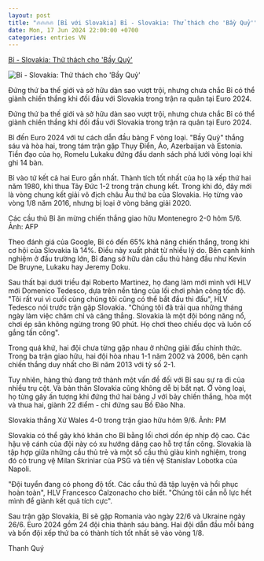 ```yaml
---
layout: post
title: "🔥🔥🔥🔥 [Bỉ với Slovakia] Bỉ - Slovakia: Thử thách cho 'Bầy Quỷ'"
date: Mon, 17 Jun 2024 22:00:00 +0700
categories: entries VN
---
```

[Bỉ - Slovakia: Thử thách cho 'Bầy Quỷ'](https://vnexpress.net/bi-slovakia-thu-thach-cho-bay-quy-4759371.html)

![Bỉ - Slovakia: Thử thách cho 'Bầy Quỷ'](https://vcdn1-thethao.vnecdn.net/2024/06/17/belgium-1718619725-1718619739-1628-1718619776.jpg?w=1200&h=0&q=100&dpr=1&fit=crop&s=0-otcUzprSjgHu0-S1QgZQ)

Đứng thứ ba thế giới và sở hữu dàn sao vượt trội, nhưng chưa chắc Bỉ có thể giành chiến thắng khi đối đầu với Slovakia trong trận ra quân tại Euro 2024.

Đứng thứ ba thế giới và sở hữu dàn sao vượt trội, nhưng chưa chắc Bỉ có thể giành chiến thắng khi đối đầu với Slovakia trong trận ra quân tại Euro 2024.

Bỉ đến Euro 2024 với tư cách dẫn đầu bảng F vòng loại. "Bầy Quỷ" thắng sáu và hòa hai, trong tám trận gặp Thụy Điển, Áo, Azerbaijan và Estonia. Tiền đạo của họ, Romelu Lukaku đứng đầu danh sách phá lưới vòng loại khi ghi 14 bàn.

Bỉ vào tứ kết cả hai Euro gần nhất. Thành tích tốt nhất của họ là xếp thứ hai năm 1980, khi thua Tây Đức 1-2 trong trận chung kết. Trong khi đó, đây mới là vòng chung kết giải vô địch châu Âu thứ ba của Slovakia. Họ từng vào vòng 1/8 năm 2016, nhưng bị loại ở vòng bảng giải 2020.

Các cầu thủ Bỉ ăn mừng chiến thắng giao hữu Montenegro 2-0 hôm 5/6. Ảnh: AFP

Theo đánh giá của Google, Bỉ có đến 65% khả năng chiến thắng, trong khi cơ hội của Slovakia là 14%. Điều này xuất phát từ nhiều lý do. Bên cạnh kinh nghiệm ở đấu trường lớn, Bỉ đang sở hữu dàn cầu thủ hàng đầu như Kevin De Bruyne, Lukaku hay Jeremy Doku.

Sau thất bại dưới triều đại Roberto Martinez, họ đang làm mới mình với HLV mới Domenico Tedesco, dựa trên nền tảng của lối chơi phản công tốc độ. "Tôi rất vui vì cuối cùng chúng tôi cũng có thể bắt đầu thi đấu", HLV Tedesco nói trước trận gặp Slovakia. "Chúng tôi đã trải qua những tháng ngày làm việc chăm chỉ và căng thẳng. Slovakia là một đội bóng năng nổ, chơi ép sân không ngừng trong 90 phút. Họ chơi theo chiều dọc và luôn cố gắng tấn công".

Trong quá khứ, hai đội chưa từng gặp nhau ở những giải đấu chính thức. Trong ba trận giao hữu, hai đội hòa nhau 1-1 năm 2002 và 2006, bên cạnh chiến thắng duy nhất cho Bỉ năm 2013 với tỷ số 2-1.

Tuy nhiên, hàng thủ đang trở thành một vấn đề đối với Bỉ sau sự ra đi của nhiều trụ cột. Và bản thân Slovakia cũng không dễ bị bắt nạt. Ở vòng loại, họ từng gây ấn tượng khi đứng thứ hai bảng J với bảy chiến thắng, hòa một và thua hai, giành 22 điểm - chỉ đứng sau Bồ Đào Nha.

Slovakia thắng Xứ Wales 4-0 trong trận giao hữu hôm 9/6. Ảnh: PM

Slovakia có thể gây khó khăn cho Bỉ bằng lối chơi dồn ép nhịp độ cao. Các hậu vệ cánh của đội này có xu hướng dâng cao hỗ trợ tấn công. Slovakia là tập hợp giữa những cầu thủ trẻ và một số cầu thủ giàu kinh nghiệm, trong đó có trung vệ Milan Skriniar của PSG và tiền vệ Stanislav Lobotka của Napoli.

"Đội tuyển đang có phong độ tốt. Các cầu thủ đã tập luyện và hồi phục hoàn toàn", HLV Francesco Calzonacho cho biết. "Chúng tôi cần nỗ lực hết mình để giành kết quả tích cực".

Sau trận gặp Slovakia, Bỉ sẽ gặp Romania vào ngày 22/6 và Ukraine ngày 26/6. Euro 2024 gồm 24 đội chia thành sáu bảng. Hai đội dẫn đầu mỗi bảng và bốn đội xếp thứ ba có thành tích tốt nhất sẽ vào vòng 1/8.

Thanh Quý


